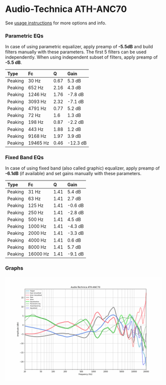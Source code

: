 # Audio-Technica ATH-ANC70
See [usage instructions](https://github.com/jaakkopasanen/AutoEq#usage) for more options and info.

### Parametric EQs
In case of using parametric equalizer, apply preamp of **-5.5dB** and build filters manually
with these parameters. The first 5 filters can be used independently.
When using independent subset of filters, apply preamp of **-5.5 dB**.

| Type    | Fc       |    Q | Gain     |
|:--------|:---------|:-----|:---------|
| Peaking | 30 Hz    | 0.67 | 5.3 dB   |
| Peaking | 652 Hz   | 2.16 | 4.3 dB   |
| Peaking | 1246 Hz  | 1.76 | -7.8 dB  |
| Peaking | 3093 Hz  | 2.32 | -7.1 dB  |
| Peaking | 4791 Hz  | 0.77 | 5.2 dB   |
| Peaking | 72 Hz    | 1.6  | 1.3 dB   |
| Peaking | 198 Hz   | 0.87 | -2.2 dB  |
| Peaking | 443 Hz   | 1.88 | 1.2 dB   |
| Peaking | 9168 Hz  | 1.97 | 3.9 dB   |
| Peaking | 19465 Hz | 0.46 | -12.3 dB |

### Fixed Band EQs
In case of using fixed band (also called graphic) equalizer, apply preamp of **-6.1dB**
(if available) and set gains manually with these parameters.

| Type    | Fc       |    Q | Gain    |
|:--------|:---------|:-----|:--------|
| Peaking | 31 Hz    | 1.41 | 5.4 dB  |
| Peaking | 63 Hz    | 1.41 | 2.7 dB  |
| Peaking | 125 Hz   | 1.41 | -0.6 dB |
| Peaking | 250 Hz   | 1.41 | -2.8 dB |
| Peaking | 500 Hz   | 1.41 | 4.5 dB  |
| Peaking | 1000 Hz  | 1.41 | -4.3 dB |
| Peaking | 2000 Hz  | 1.41 | -3.3 dB |
| Peaking | 4000 Hz  | 1.41 | 0.6 dB  |
| Peaking | 8000 Hz  | 1.41 | 5.7 dB  |
| Peaking | 16000 Hz | 1.41 | -9.1 dB |

### Graphs
![](./Audio-Technica%20ATH-ANC70.png)